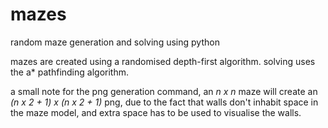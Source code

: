 # mazes

random maze generation and solving using python

mazes are created using a randomised depth-first algorithm. solving uses the a* pathfinding algorithm.

a small note for the png generation command, an *n x n* maze will create an *(n x 2 + 1) x (n x 2 + 1)* png, due to the fact that walls don't inhabit space in the maze model, and extra space has to be used to visualise the walls.
